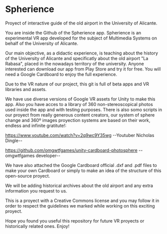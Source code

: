 # Spherience
Proyect of interactive guide of the old airport in the University of Alicante.

You are inside the Github of the Spherience app. Spherience is an experimental VR app developed for the subject of Multimedia Systems on behalf of the University of Alicante. 

Our main objective, as a didactic experience, is teaching about the history of the University of Alicante and specificatly about the old airport "La Rabasa", placed in the nowadays territory of the university. Anyone interested can download our app from Play Store and try it for free. You will need a Google Cardboard to enjoy the full experience. 

Due to the VR nature of our project, this git is full of beta apps and VR libraries and assets. 

We have use diverse versions of Google VR assets for Unity to make this app. Also you have acces to a library of 360 non-stereoscopical photos used inside the app and with testing purposes. 
There is also somo scripts in our proyect from really generous content creators, our system of sphere change and 360º images proyection systems are based on their work, endless and infinite gratitute!:

https://www.youtube.com/watch?v=2q9wc9Y35wg --Youtuber Nicholas Dingle--


https://github.com/omgwtfgames/unity-cardboard-photosphere --omgwtfgames developer--

We have also attached the Google Cardboard official .dxf and .pdf files to make your own Cardboard or simply to make an idea of the structure of this open-source proyect.

We will be adding historical archives about the old airport and any extra information you request to us.

This is a proyect with a Creative Commons license and you may follow it in order to respect the guidelines we marked while working on this exciting proyect.

Hope you found you useful this repository for future VR proyects or historically related ones. Enjoy!
